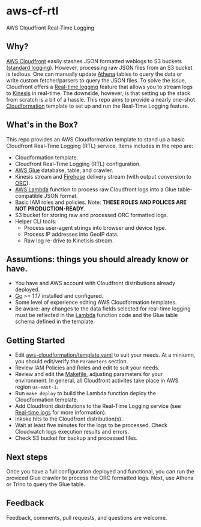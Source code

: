 # aws-cf-rtl
AWS Cloudfront Real-Time Logging

## Why?
[AWS Cloudfront](https://aws.amazon.com/cloudfront/) easily stashes JSON formatted weblogs to S3 buckets ([standard logging](https://docs.aws.amazon.com/AmazonCloudFront/latest/DeveloperGuide/AccessLogs.html)). However, processing raw JSON files from an S3 bucket is tedious. One can manually update [Athena](https://docs.aws.amazon.com/athena/latest/ug/cloudfront-logs.html) tables to query the data or write custom fetcher/parsers to query the JSON files. To solve the issue, Cloudfront offers a [Real-time logging](https://docs.aws.amazon.com/AmazonCloudFront/latest/DeveloperGuide/real-time-logs.html) feature that allows you to stream logs to [Kinesis](https://aws.amazon.com/kinesis/) in real-time. The downside, however, is that setting up the stack from scratch is a bit of a hassle. This repo aims to provide a nearly one-shot [Cloudformation](https://aws.amazon.com/cloudformation/) template to set up and run the Real-Time Logging feature.

## What's in the Box?
This repo provides an AWS Cloudformation template to stand up a basic Cloudfront Real-Time Logging (RTL) service. Items includes in the repo are:
* Cloudformation template.
* Cloudfront Real-Time Logging (RTL) configuration.
* [AWS Glue](https://aws.amazon.com/glue/) database, table, and crawler.
* Kinesis stream and [Firehose](https://aws.amazon.com/kinesis/data-firehose/) delivery stream (with output conversion to [ORC](https://orc.apache.org)).
* [AWS Lambda](https://aws.amazon.com/lambda/) function to process raw Cloudfront logs into a Glue table-compatible JSON format.
* Basic IAM roles and policies. Note: **THESE ROLES AND POLICES ARE NOT PRODUCTION-READY**.
* S3 bucket for storing raw and processed ORC formatted logs.
* Helper CLI tools: 
  * Process user-agent strings into browser and device type.
  * Process IP addresses into GeoIP data.
  * Raw log re-drive to Kinetisis stream.

## Assumtions: things you should already know or have.
* You have and AWS account with Cloudfront distributions already deployed.
* [Go](https://go.dev) >= 1.17 installed and configured.
* Some level of experience editing AWS Cloudformation templates.
* Be aware: any changes to the data fields selected for real-time logging must be reflected in the [Lambda](./lambda/cf-rtl-kinesis/main.go) function code and the Glue table schema defined in the template.

## Getting Started
* Edit [aws-cloudformation/template.yaml](./aws-cloudformation/template.yaml) to suit your needs. At a miniumn, you should edit/verify the `Parameters` section.
* Review IAM Policies and Roles and edit to suit your needs.
* Review and edit the [Makefile](./Makefile), adjusting parameters for your environment. In general, all Cloudfront activites take place in AWS region `us-east-1`.
* Run `make deploy` to build the Lambda function deploy the Cloudformation template.
* Add Cloudfront distributions to the Real-Time Logging service (see [Real-time logs](https://docs.aws.amazon.com/AmazonCloudFront/latest/DeveloperGuide/real-time-logs.html) for more information).
* Inkoke hits to the Cloudfront distribution(s).
* Wait at least five minutes for the logs to be processed. Check Cloudwatch logs execution results and errors.
* Check S3 bucket for backup and processed files.

## Next steps
Once you have a full configuration deployed and functional, you can run the proviced Glue crawler to process the ORC formatted logs. Next, use Athena or Trino to query the Glue table.

## Feedback
Feedback, comments, pull requests, and questions are welcome.